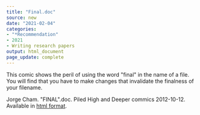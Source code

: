 ```yaml
---
title: "Final.doc"
source: new
date: "2021-02-04"
categories:
- "*Recommendation"
- 2021
- Writing research papers
output: html_document
page_update: complete
---
```


This comic shows the peril of using the word "final" in the name of a file. You will find that you have to make changes that invalidate the finalness of your filename.

<!--more-->

Jorge Cham. "FINAL".doc. Piled High and Deeper commics 2012-10-12. Available in [html format](http://phdcomics.com/comics/archive.php?comicid=1531).
